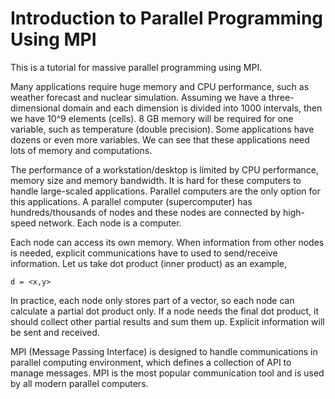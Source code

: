 
# Introduction to Parallel Programming Using MPI
This is a tutorial for massive parallel programming using MPI.

Many applications require huge memory and CPU performance, such as weather forecast and nuclear simulation.
Assuming we have a three-dimensional domain and each dimension is divided into 1000 intervals, then we have
10^9 elements (cells). 8 GB memory will be required for one variable, such as temperature (double precision).
Some applications have dozens or even more variables. We can see that these applications need lots of memory
and computations.

The performance of a workstation/desktop is limited by CPU performance, memory size and memory bandwidth.
It is hard for these computers to handle large-scaled applications.
Parallel computers are the only option for this applications. A parallel computer (supercomputer) has
hundreds/thousands of nodes and these nodes are connected by high-speed network. Each node is a computer.

Each node can access its own memory. When information from other nodes is needed, explicit communications have
to used to send/receive information. Let us take dot product (inner product) as an example,
```
d = <x,y>
```

In practice, each node only stores part of a vector, so each node can calculate a partial dot product only. If
a node needs the final dot product, it should collect other partial results and sum them up. Explicit
information will be sent and received.

MPI (Message Passing Interface) is designed to handle communications in parallel computing environment, which
defines a collection of API to manage messages. MPI is the most popular communication tool and is used by all
modern parallel computers.
